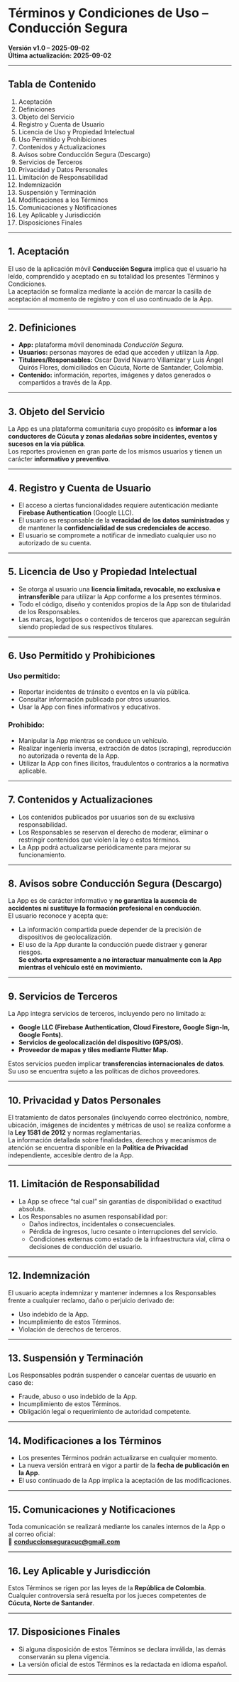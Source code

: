 # Términos y Condiciones de Uso – Conducción Segura  
**Versión v1.0 – 2025-09-02**  
**Última actualización: 2025-09-02**

---

## Tabla de Contenido
1. Aceptación  
2. Definiciones  
3. Objeto del Servicio  
4. Registro y Cuenta de Usuario  
5. Licencia de Uso y Propiedad Intelectual  
6. Uso Permitido y Prohibiciones  
7. Contenidos y Actualizaciones  
8. Avisos sobre Conducción Segura (Descargo)  
9. Servicios de Terceros  
10. Privacidad y Datos Personales  
11. Limitación de Responsabilidad  
12. Indemnización  
13. Suspensión y Terminación  
14. Modificaciones a los Términos  
15. Comunicaciones y Notificaciones  
16. Ley Aplicable y Jurisdicción  
17. Disposiciones Finales  

---

## 1. Aceptación
El uso de la aplicación móvil **Conducción Segura** implica que el usuario ha leído, comprendido y aceptado en su totalidad los presentes Términos y Condiciones.  
La aceptación se formaliza mediante la acción de marcar la casilla de aceptación al momento de registro y con el uso continuado de la App.  

---

## 2. Definiciones
- **App:** plataforma móvil denominada *Conducción Segura*.  
- **Usuarios:** personas mayores de edad que acceden y utilizan la App.  
- **Titulares/Responsables:** Oscar David Navarro Villamizar y Luis Ángel Quirós Flores, domiciliados en Cúcuta, Norte de Santander, Colombia.  
- **Contenido:** información, reportes, imágenes y datos generados o compartidos a través de la App.  

---

## 3. Objeto del Servicio
La App es una plataforma comunitaria cuyo propósito es **informar a los conductores de Cúcuta y zonas aledañas sobre incidentes, eventos y sucesos en la vía pública**.  
Los reportes provienen en gran parte de los mismos usuarios y tienen un carácter **informativo y preventivo**.  

---

## 4. Registro y Cuenta de Usuario
- El acceso a ciertas funcionalidades requiere autenticación mediante **Firebase Authentication** (Google LLC).  
- El usuario es responsable de la **veracidad de los datos suministrados** y de mantener la **confidencialidad de sus credenciales de acceso**.  
- El usuario se compromete a notificar de inmediato cualquier uso no autorizado de su cuenta.  

---

## 5. Licencia de Uso y Propiedad Intelectual
- Se otorga al usuario una **licencia limitada, revocable, no exclusiva e intransferible** para utilizar la App conforme a los presentes términos.  
- Todo el código, diseño y contenidos propios de la App son de titularidad de los Responsables.  
- Las marcas, logotipos o contenidos de terceros que aparezcan seguirán siendo propiedad de sus respectivos titulares.  

---

## 6. Uso Permitido y Prohibiciones
### Uso permitido:
- Reportar incidentes de tránsito o eventos en la vía pública.  
- Consultar información publicada por otros usuarios.  
- Usar la App con fines informativos y educativos.  

### Prohibido:
- Manipular la App mientras se conduce un vehículo.  
- Realizar ingeniería inversa, extracción de datos (scraping), reproducción no autorizada o reventa de la App.  
- Utilizar la App con fines ilícitos, fraudulentos o contrarios a la normativa aplicable.  

---

## 7. Contenidos y Actualizaciones
- Los contenidos publicados por usuarios son de su exclusiva responsabilidad.  
- Los Responsables se reservan el derecho de moderar, eliminar o restringir contenidos que violen la ley o estos términos.  
- La App podrá actualizarse periódicamente para mejorar su funcionamiento.  

---

## 8. Avisos sobre Conducción Segura (Descargo)
La App es de carácter informativo y **no garantiza la ausencia de accidentes ni sustituye la formación profesional en conducción**.  
El usuario reconoce y acepta que:  
- La información compartida puede depender de la precisión de dispositivos de geolocalización.  
- El uso de la App durante la conducción puede distraer y generar riesgos.  
**Se exhorta expresamente a no interactuar manualmente con la App mientras el vehículo esté en movimiento.**  

---

## 9. Servicios de Terceros
La App integra servicios de terceros, incluyendo pero no limitado a:  
- **Google LLC (Firebase Authentication, Cloud Firestore, Google Sign-In, Google Fonts).**  
- **Servicios de geolocalización del dispositivo (GPS/OS).**  
- **Proveedor de mapas y tiles mediante Flutter Map.**  

Estos servicios pueden implicar **transferencias internacionales de datos**. Su uso se encuentra sujeto a las políticas de dichos proveedores.  

---

## 10. Privacidad y Datos Personales
El tratamiento de datos personales (incluyendo correo electrónico, nombre, ubicación, imágenes de incidentes y métricas de uso) se realiza conforme a la **Ley 1581 de 2012** y normas reglamentarias.  
La información detallada sobre finalidades, derechos y mecanismos de atención se encuentra disponible en la **Política de Privacidad** independiente, accesible dentro de la App.  

---

## 11. Limitación de Responsabilidad
- La App se ofrece “tal cual” sin garantías de disponibilidad o exactitud absoluta.  
- Los Responsables no asumen responsabilidad por:  
  - Daños indirectos, incidentales o consecuenciales.  
  - Pérdida de ingresos, lucro cesante o interrupciones del servicio.  
  - Condiciones externas como estado de la infraestructura vial, clima o decisiones de conducción del usuario.  

---

## 12. Indemnización
El usuario acepta indemnizar y mantener indemnes a los Responsables frente a cualquier reclamo, daño o perjuicio derivado de:  
- Uso indebido de la App.  
- Incumplimiento de estos Términos.  
- Violación de derechos de terceros.  

---

## 13. Suspensión y Terminación
Los Responsables podrán suspender o cancelar cuentas de usuario en caso de:  
- Fraude, abuso o uso indebido de la App.  
- Incumplimiento de estos Términos.  
- Obligación legal o requerimiento de autoridad competente.  

---

## 14. Modificaciones a los Términos
- Los presentes Términos podrán actualizarse en cualquier momento.  
- La nueva versión entrará en vigor a partir de la **fecha de publicación en la App**.  
- El uso continuado de la App implica la aceptación de las modificaciones.  

---

## 15. Comunicaciones y Notificaciones
Toda comunicación se realizará mediante los canales internos de la App o al correo oficial:  
📧 **conduccionseguracuc@gmail.com**  

---

## 16. Ley Aplicable y Jurisdicción
Estos Términos se rigen por las leyes de la **República de Colombia**.  
Cualquier controversia será resuelta por los jueces competentes de **Cúcuta, Norte de Santander**.  

---

## 17. Disposiciones Finales
- Si alguna disposición de estos Términos se declara inválida, las demás conservarán su plena vigencia.  
- La versión oficial de estos Términos es la redactada en idioma español.  

---
